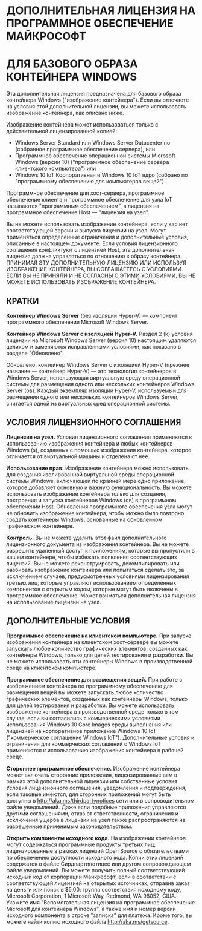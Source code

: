 
# <a name="microsoft-software-supplemental-license"></a>ДОПОЛНИТЕЛЬНАЯ ЛИЦЕНЗИЯ НА ПРОГРАММНОЕ ОБЕСПЕЧЕНИЕ МАЙКРОСОФТ
# <a name="for-windows-container-base-image"></a>ДЛЯ БАЗОВОГО ОБРАЗА КОНТЕЙНЕРА WINDOWS 

Эта дополнительная лицензия предназначена для базового образа контейнера Windows ("изображение контейнера").  Если вы отвечаете на условия этой дополнительной лицензии, вы можете использовать изображение контейнера, как описано ниже.

Изображение контейнера может использоваться только с действительной лицензированной копией:
* Windows Server Standard или Windows Server Datacenter по (собранное программное обеспечение сервера), или
* Программное обеспечение операционной системы Microsoft Windows (версии 10) ("программное обеспечение сервера клиентского компьютера") или
* Windows 10 IoT Корпоративная и Windows 10 IoT ядро (собрано по "программному обеспечению для компьютеров вещей").

Программное обеспечение для хост-сервера, программное обеспечение клиента и программное обеспечение для узла IoT называются "программным обеспечением", а лицензия на программное обеспечение Host — "лицензия на узел".

Вы не можете использовать изображение контейнера, если у вас нет соответствующей версии и выпуска лицензии на узел.  Могут применяться определенные ограничения и дополнительные условия, описанные в настоящем документе.  Если условия лицензионного соглашения конфликтуют с лицензией Host, эта дополнительная лицензия должна управляться по отношению к образу контейнера. ПРИНИМАЯ ЭТУ ДОПОЛНИТЕЛЬНУЮ ЛИЦЕНЗИЮ ИЛИ ИСПОЛЬЗУЯ ИЗОБРАЖЕНИЕ КОНТЕЙНЕРА, ВЫ СОГЛАШАЕТЕСЬ С УСЛОВИЯМИ.  ЕСЛИ ВЫ НЕ ПРИНЯЛИ И НЕ СОГЛАСНЫ С ЭТИМИ УСЛОВИЯМИ, ВЫ НЕ МОЖЕТЕ ИСПОЛЬЗОВАТЬ ИЗОБРАЖЕНИЕ КОНТЕЙНЕРА.  

## <a name="definitions"></a>КРАТКИ 

**Контейнер Windows Server** (без изоляции Hyper-V) — компонент программного обеспечения Microsoft Windows Server. 

**Контейнер Windows Server с изоляцией Hyper-V.**  Раздел 2 (k) условия лицензии на Microsoft Windows Server (версия 10) настоящим удаляются целиком и заменяются исправленными условиями, как показано в разделе "Обновлено".  

Обновлено: контейнер Windows Server с изоляцией Hyper-V (прежнее название — контейнер Hyper-V) — это технология контейнеров в Windows Server, использующая виртуальную среду операционной системы для размещения одного или нескольких контейнеров Windows Server (ов).  Каждый экземпляр изоляции Hyper-V, используемый для размещения одного или нескольких контейнеров Windows Server, считается одной из виртуальных сред операционной системы.  

## <a name="license-terms"></a>УСЛОВИЯ ЛИЦЕНЗИОННОГО СОГЛАШЕНИЯ

**Лицензия на узел.** Условия лицензионного соглашения применяются к использованию изображения контейнера и любых контейнеров Windows (s), созданных с помощью изображения контейнера, которое отличается от виртуальной машины и отделена от нее.

**Использование прав.**  Изображение контейнера можно использовать для создания изолированной виртуальной среды операционной системы Windows, включающей по крайней мере одно приложение, которое добавляет основную и важную функциональность. Вы можете использовать изображение контейнера только для создания, построения и запуска контейнеров Windows (ов) в программном обеспечении Host.  Обновления программного обеспечения узла могут не обновить изображение контейнера, чтобы можно было повторно создать контейнеры Windows, основанные на обновленном графическом контейнере.   
 
**Контроль.**  Вы не можете удалить этот файл дополнительного лицензионного документа из изображения контейнера.  Вы не можете разрешить удаленный доступ к приложениям, которые вы пропустили в вашем контейнере, чтобы избежать появления соответствующих лицензий.  Вы не можете реконструировать, декомпилировать или разбирать изображение контейнера или попытаться сделать это, за исключением случаев, предусмотренных условиями лицензирования третьих лиц, которые управляют использованием определенных компонентов с открытым кодом, которые могут быть включены в программное обеспечение.  Может взиматься дополнительная лицензия на использование лицензии на узел.

## <a name="additional-terms"></a>ДОПОЛНИТЕЛЬНЫЕ УСЛОВИЯ

**Программное обеспечение на клиентском компьютере.**  При запуске изображения контейнера на клиентском хост-сервере вы можете запускать любое количество графических элементов, созданных как контейнеры Windows, только для целей тестирования и разработки.  Вы не можете использовать эти контейнеры Windows в производственной среде на клиентском компьютере.

**Программное обеспечение для размещения вещей.**  При работе с изображением контейнера по программному обеспечению для размещения вещей вы можете запускать любое количество графических элементов, созданных как контейнеры Windows, только для целей тестирования и разработки. Вы можете использовать изображение контейнера в производственной среде только в том случае, если вы согласились с коммерческими условиями использования Windows 10 Core Images среды выполнения или лицензией на корпоративное приложение Windows 10 IoT ("коммерческое соглашение Windows IoT"). Дополнительные условия и ограничения для коммерческих соглашений о Windows IoT применяются к использованию изображения контейнера в рабочей среде.

**Стороннее программное обеспечение.** Изображение контейнера может включать сторонние приложения, лицензированные вам в рамках этой дополнительной лицензии или собственные условия. Условия лицензионного соглашения, уведомления и подтверждения, если таковые имеются, для сторонних приложений могут быть доступны в http://aka.ms/thirdpartynotices сети или в сопроводительном файле уведомлений. Даже если подобные приложения управляются другими соглашениями, отказ от ответственности, ограничения и исключения ущерба в лицензии на узел также распространяются на разрешенные применимым законодательством.  
  
**Открыть компоненты исходного кода.** На изображении контейнера могут содержаться программные продукты третьих лиц, лицензированные в рамках лицензий Open Source с обязательствами по обеспечению доступности исходного кода. Копии этих лицензий содержатся в файле Сирдпартинотицес или другом сопровождающем файле уведомлений. Вы можете получить полный соответствующий исходный код от корпорации Майкрософт, если в соответствии с соответствующей лицензией на открытых источниках, отправив заказ на деньги или поиск в $5,00: группа соответствия исходному коду, Microsoft Corporation, 1 Microsoft Way, Redmond, WA 98052, США. Укажите имя "Вспомогательная лицензия на программное обеспечение Microsoft для контейнера Windows", а также имя и номер версии исходного компонента в строке "записка" для платежа. Кроме того, вы можете найти копию исходного файла http://aka.ms/getsource.
